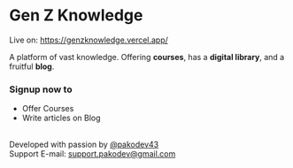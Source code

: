 
# Gen Z Knowledge

Live on: https://genzknowledge.vercel.app/

A platform of vast knowledge. Offering **courses**, has a **digital library**, and a fruitful **blog**.


### Signup now to

- Offer Courses
- Write articles on Blog

\
Developed with passion by [@pakodev43](https://github.com/pakodev43)
 \
Support E-mail: support.pakodev@gmail.com